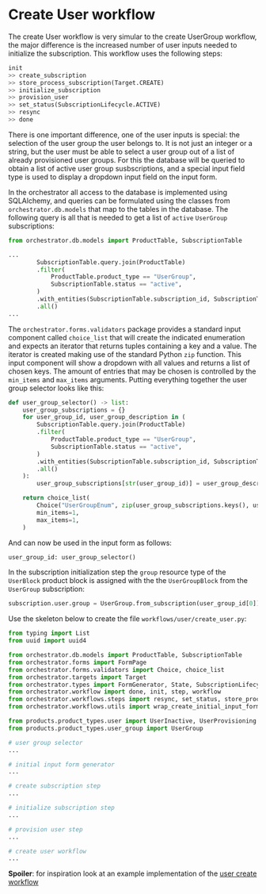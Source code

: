 # Create User workflow

The create User workflow is very simular to the create UserGroup workflow, the
major difference is the increased number of user inputs needed to initialize
the subscription. This workflow uses the following steps: 

```python
init
>> create_subscription
>> store_process_subscription(Target.CREATE)
>> initialize_subscription
>> provision_user
>> set_status(SubscriptionLifecycle.ACTIVE)
>> resync
>> done
```

There is one important difference, one of the user inputs is special: the
selection of the user group the user belongs to. It is not just an integer or a
string, but the user must be able to select a user group out of a list of
already provisioned user groups. For this the database will be queried to
obtain a list of active user group susbscriptions, and a special input field
type is used to display a dropdown input field on the input form. 

In the orchestrator all access to the database is implemented using SQLAlchemy,
and queries can be formulated using the classes from `orchestrator.db.models`
that map to the tables in the database. The following query is all that is
needed to get a list of `active` `UserGroup` subscriptions:

```python
from orchestrator.db.models import ProductTable, SubscriptionTable

...
        SubscriptionTable.query.join(ProductTable)
        .filter(
            ProductTable.product_type == "UserGroup",
            SubscriptionTable.status == "active",
        )
        .with_entities(SubscriptionTable.subscription_id, SubscriptionTable.description)
        .all()
...
```

The `orchestrator.forms.validators` package provides a standard input component
called `choice_list` that will create the indicated enumeration and expects an
iterator that returns tuples containing a key and a value. The iterator is
created making use of the standard Python `zip` function. This input component
will show a dropdown with all values and returns a list of chosen keys. The
amount of entries that may be chosen is controlled by the `min_items` and
`max_items` arguments.  Putting everything together the user group selector
looks like this:

```python
def user_group_selector() -> list:
    user_group_subscriptions = {}
    for user_group_id, user_group_description in (
        SubscriptionTable.query.join(ProductTable)
        .filter(
            ProductTable.product_type == "UserGroup",
            SubscriptionTable.status == "active",
        )
        .with_entities(SubscriptionTable.subscription_id, SubscriptionTable.description)
        .all()
    ):
        user_group_subscriptions[str(user_group_id)] = user_group_description

    return choice_list(
        Choice("UserGroupEnum", zip(user_group_subscriptions.keys(), user_group_subscriptions.items())),
        min_items=1,
        max_items=1,
    )
```

And can now be used in the input form as follows:

```python
user_group_id: user_group_selector()
```

In the subscription initialization step the `group` resource type of the
`UserBlock` product block is assigned with the the `UserGroupBlock` from the
`UserGroup` subscription:

```python
subscription.user.group = UserGroup.from_subscription(user_group_id[0]).user_group
```

Use the skeleton below to create the file
`workflows/user/create_user.py`:

```python
from typing import List
from uuid import uuid4

from orchestrator.db.models import ProductTable, SubscriptionTable
from orchestrator.forms import FormPage
from orchestrator.forms.validators import Choice, choice_list
from orchestrator.targets import Target
from orchestrator.types import FormGenerator, State, SubscriptionLifecycle, UUIDstr
from orchestrator.workflow import done, init, step, workflow
from orchestrator.workflows.steps import resync, set_status, store_process_subscription
from orchestrator.workflows.utils import wrap_create_initial_input_form

from products.product_types.user import UserInactive, UserProvisioning
from products.product_types.user_group import UserGroup

# user group selector
...

# initial input form generator
...

# create subscription step
...

# initialize subscription step
...

# provision user step
...

# create user workflow
...
```

**Spoiler**: for inspiration look at an example implementation of the [user
create workflow ](https://github.com/workfloworchestrator/example-orchestrator-beginner/blob/main/workflows/user/create_user.py)

